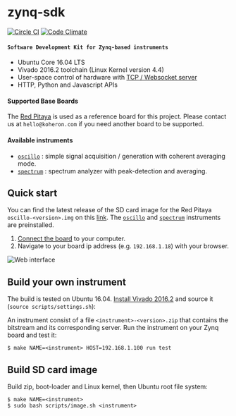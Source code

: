 # zynq-sdk

[![Circle CI](https://circleci.com/gh/Koheron/zynq-sdk.svg?style=shield)](https://circleci.com/gh/Koheron/zynq-sdk)
[![Code Climate](https://codeclimate.com/github/Koheron/zynq-sdk/badges/gpa.svg)](https://codeclimate.com/github/Koheron/zynq-sdk)

#### `Software Development Kit for Zynq-based instruments`

* Ubuntu Core 16.04 LTS
* Vivado 2016.2 toolchain (Linux Kernel version 4.4)
* User-space control of hardware with [TCP / Websocket server](https://github.com/Koheron/tcp-server)
* HTTP, Python and Javascript APIs

#### Supported Base Boards

The [Red Pitaya](http://redpitaya.com) is used as a reference board for this project. Please contact us at `hello@koheron.com` if you need another board to be supported.

#### Available instruments

* [`oscillo`](https://github.com/Koheron/zynq-sdk/tree/master/projects/oscillo) : simple signal acquisition / generation with coherent averaging mode.
* [`spectrum`](https://github.com/Koheron/zynq-sdk/tree/master/projects/spectrum) : spectrum analyzer with peak-detection and averaging.

## Quick start

You can find the latest release of the SD card image for the Red Pitaya `oscillo-<version>.img` on this [link](https://github.com/Koheron/zynq-sdk/releases). The [`oscillo`](https://github.com/Koheron/zynq-sdk/tree/master/projects/oscillo) and [`spectrum`](https://github.com/Koheron/zynq-sdk/tree/master/projects/spectrum) instruments are preinstalled.

1. [Connect the board](http://www.koheron.com/products/laser-development-kit/getting-started/) to your computer.
2. Navigate to your board ip address (e.g. `192.168.1.18`) with your browser.

![Web interface](https://cloud.githubusercontent.com/assets/1735094/16599901/d9a205ea-4304-11e6-9303-4f02c1aedb4d.png)

## Build your own instrument

The build is tested on Ubuntu 16.04.
[Install Vivado 2016.2](https://github.com/Koheron/zynq-sdk/issues/101) and source it (`source scripts/settings.sh`):

An instrument consist of a file `<instrument>-<version>.zip` that contains the bitstream and its corresponding server.
Run the instrument on your Zynq board and test it:
```
$ make NAME=<instrument> HOST=192.168.1.100 run test
```

## Build SD card image

Build zip, boot-loader and Linux kernel, then Ubuntu root file system:
```
$ make NAME=<instrument>
$ sudo bash scripts/image.sh <instrument>
```
